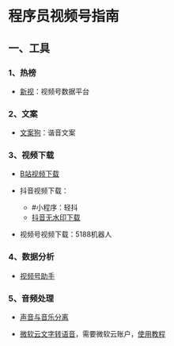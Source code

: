 # 程序员视频号指南
## 一、工具
### 1、热榜
- [新视](https://xs.newrank.cn/data/home/index)：视频号数据平台 

### 2、文案
- [文案狗](http://www.wenangou.com/)：谐音文案 

### 3、视频下载
- [B站视频下载](https://bilibili.iiilab.com/)

- 抖音视频下载：
    - #小程序：轻抖  
    - [抖音无水印下载](https://www.whcsrl.com/)

- 视频号视频下载：5188机器人

### 4、数据分析
- [视频号助手](https://channels.weixin.qq.com/login)

### 5、音频处理
- [声音与音乐分离](https://vocalremover.org/ch/)

- [微软云文字转语音](https://speech.azure.cn/portal)，需要微软云账户，[使用教程](https://v.douyin.com/Ns3JK8v/)

